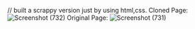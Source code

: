 // built a scrappy version just by using html,css.
Cloned Page: ![Screenshot (732)](https://github.com/adheeshreddy/Amazon-Clone-/assets/117195347/7dc4f506-4e0c-469a-9090-3e5fb0784d20)
Original Page: ![Screenshot (731)](https://github.com/adheeshreddy/Amazon-Clone-/assets/117195347/a1ce6d71-e62b-4000-991c-9ae18cb39d11)
